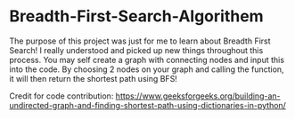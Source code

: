 # Breadth-First-Search-Algorithem
The purpose of this project was just for me to learn about Breadth First Search! I really understood and picked up new things throughout this process. You may self create a graph with connecting nodes and input this into the code. By choosing 2 nodes on your graph and calling the function, it will then return the shortest path using BFS!

Credit for code contribution: https://www.geeksforgeeks.org/building-an-undirected-graph-and-finding-shortest-path-using-dictionaries-in-python/
